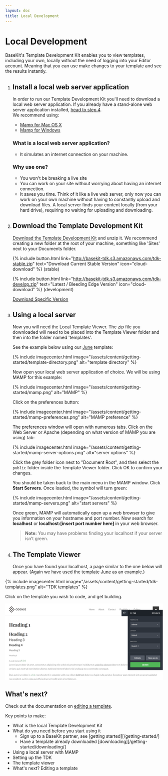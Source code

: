 ```yaml
---
layout: doc
title: Local Development
---
```


# Local Development

BaseKit's Template Development Kit enables you to view templates, including your own, locally without the need of logging into your Editor account. Meaning that you can use make changes to your template and see the results instantly.


1. ## Install a local web server application
   In order to run our Template Development Kit you'll need to download a local web server application. If you already have a stand-alone web server application installed, [head to step 4](#download-the-template-development-kit). <br/> We recommend using:
   * [Mamp for Mac OS X](http://www.mamp.info/en/downloads/)
   * [Mamp for Windows](http://www.mamp.info/en/mamp_windows.html)

   ### What is a local web server application?
   * It simulates an internet connection on your machine.

   ### Why use one?
   * You won't be breaking a live site
   * You can work on your site without worrying about having an internet connection.
   * It saves you time. Think of it like a live web server, only now you can work on your own machine without having to constantly upload and download files. A local server finds your content locally (from your hard drive), requiring no waiting for uploading and downloading.

2. ## Download the Template Development Kit
   [ Download the Template Development Kit](http://basekit-tdk.s3.amazonaws.com/tdk-stable.zip) and unzip it. We recommend creating a new folder at the root of your machine, something like 'Sites' next to your Documents folder.

   {% include button.html link="http://basekit-tdk.s3.amazonaws.com/tdk-stable.zip" text="Download Current Stable Version" icon="cloud-download" %} (stable)

   {% include button.html link="http://basekit-tdk.s3.amazonaws.com/tdk-develop.zip" text="Latest / Bleeding Edge Version" icon="cloud-download" %} (development)

   [Download Specific Version](https://github.com/basekit-templates/tdk/wiki)

3. ## Using a local server
   Now you will need the Local Template Viewer. The zip file you downloaded will need to be placed into the Template Viewer folder and then into the folder named 'templates'.

   See the example below using our [June](https://github.com/basekit-templates/june) template:

   {% include imagecenter.html image="/assets/content/getting-started/template-directory.png" alt="template directory" %}

   Now open your local web server application of choice. We will be using MAMP for this example:

   {% include imagecenter.html image="/assets/content/getting-started/mamp.png" alt="MAMP" %}

   Click on the preferences button:

   {% include imagecenter.html image="/assets/content/getting-started/mamp-preferences.png" alt="MAMP preference" %}

   The preferences window will open with numerous tabs. Click on the Web Server or Apache (depending on what version of MAMP you are using) tab:

   {% include imagecenter.html image="/assets/content/getting-started/mamp-server-options.png" alt="server options" %}

   Click the grey folder icon next to "Document Root", and then select the `public` folder inside the Template Viewer folder. Click OK to confirm your changes.

   You should be taken back to the main menu in the MAMP window. Click **Start Servers**. Once loaded, the symbol will turn green:

   {% include imagecenter.html image="/assets/content/getting-started/mamp-servers.png" alt="start servers" %}

   Once green, MAMP will automatically open up a web browser to give you information on your hostname and port number. Now search for **localhost** or **localhost:[insert port number here]** in your web browser.

   > **Note:** You may have problems finding your localhost if your server isn’t green.

4. ## The Template Viewer

   Once you have found your localhost, a page similar to the one below will appear. (Again we have used the template [June](https://github.com/basekit-templates/june) as an example.)

{% include imagecenter.html image="/assets/content/getting-started/tdk-templates.png" alt="TDK templates" %}

   Click on the template you wish to code, and get building.

   ![TDK](/assets/content/getting-started/tdk.png)

## What's next?

Check out the documentation on [editing a template](/getting-started/editing/).

Key points to make:

- What is the local Template Development Kit
- What do you need before you start using it
  - Sign up to a BaseKit partner, see [getting started][/getting-started/]
  - Have a template already downloaded [downloading][/getting-started/downloading/]
- Using a local server with MAMP
- Setting up the TDK
- The template viewer
- What's next? Editing a template
